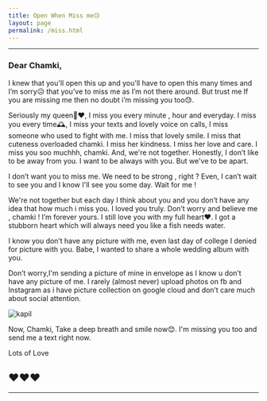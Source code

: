 ```yaml
---
title: Open When Miss me😥
layout: page
permalink: /miss.html
---
```


---

### Dear Chamki,

I knew that you'll open this up and you'll have to open this many times
and I’m sorry😥 that you’ve to miss me as I’m not there around. But trust me If you are missing me then no doubt i’m missing you too😓.

Seriously my queen👰❤, I miss you every minute , hour and everyday. I miss you 
every time🕰, I miss your texts and lovely voice on calls, I miss someone who used to fight with me. I miss that lovely smile. I miss that cuteness overloaded chamki. I miss her kindness. I miss her love and care. I miss you soo muchhh, chamki. And, we're not together. Honestly, I don’t like to be away from
you. I want to be always with you. But we've to be apart.

I don’t want you to miss me. We need to be strong , right ? Even, I can’t 
wait to see you and I know I'll see you some day. Wait for me !

We're not together but each day I think about you and you don’t have 
any idea that how much i miss you. I loved you truly. Don’t worry and 
believe me , chamki ! I’m forever yours. I still love you with my full 
heart❤. I got a stubborn heart which will always need you like a fish needs water.

I know you don’t have any picture with me, even last day of college I 
denied for picture with you. Babe, I wanted to share a whole wedding 
album with you.

Don’t worry,I'm sending a picture of mine in envelope 
as I know u don’t have any picture of me. I rarely (almost never)
upload photos on fb and Instagram as i have picture collection on google 
cloud and don’t care much about social attention.

![kapil][photo]

Now, Chamki, Take a deep breath and smile now😊. I'm missing you too and
send me a text right now.

Lots of Love 

❤❤❤
---

---


[photo]: https://scontent.fdel3-1.fna.fbcdn.net/v/t1.0-9/fr/cp0/e15/q65/39130024_146787332900481_2960427524414242816_n.jpg?_nc_cat=0&efg=eyJpIjoidCJ9&oh=eb1815c162a5af068f77c35718879bf3&oe=5C006F67 "Kapil"
